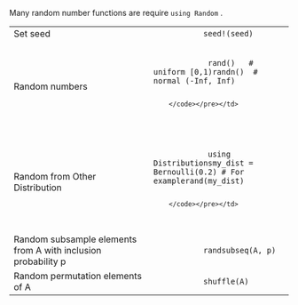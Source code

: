 Many random number functions are require ` using Random ` .

<table>
<colgroup>
<col style="width: 50%" />
<col style="width: 50%" />
</colgroup>
<tbody>
<tr class="odd">
<td>Set seed</td>
<td><code>           seed!(seed)         </code></td>
</tr>
<tr class="even">
<td>Random numbers</td>
<td><pre><code>          
            rand()   # uniform [0,1)randn()  # normal (-Inf, Inf)
          
        </code></pre></td>
</tr>
<tr class="odd">
<td>Random from Other Distribution</td>
<td><pre><code>          
            using Distributionsmy_dist = Bernoulli(0.2) # For examplerand(my_dist)
          
        </code></pre></td>
</tr>
<tr class="even">
<td>Random subsample elements from A with inclusion probability p</td>
<td><code>           randsubseq(A, p)         </code></td>
</tr>
<tr class="odd">
<td>Random permutation elements of A</td>
<td><code>           shuffle(A)         </code></td>
</tr>
</tbody>
</table>
